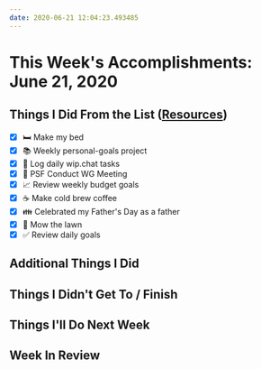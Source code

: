```yaml
---
date: 2020-06-21 12:04:23.493485
---
```


# This Week's Accomplishments: June 21, 2020

## Things I Did From the List ([Resources](resources.md))

- [x] :bed: Make my bed
- [x] :books: Weekly personal-goals project
- [x] :calendar: Log daily wip.chat tasks
- [x] :calendar: PSF Conduct WG Meeting
- [x] :chart_with_upwards_trend: Review weekly budget goals
- [x] :coffee: Make cold brew coffee
- [x] :family: Celebrated my Father's Day as a father
- [x] :house_with_garden: Mow the lawn
- [x] :white_check_mark: Review daily goals

## Additional Things I Did

## Things I Didn't Get To / Finish

## Things I'll Do Next Week

## Week In Review
